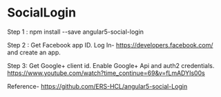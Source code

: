 # SocialLogin

Step 1 : npm install --save angular5-social-login

Step 2 : Get Facebook app ID. Log In- https://developers.facebook.com/ and create an app.

Step 3: Get Google+ client id. Enable Google+ Api and auth2 credentials. https://www.youtube.com/watch?time_continue=69&v=fLmADYIs00s


Reference- https://github.com/ERS-HCL/angular5-social-Login
